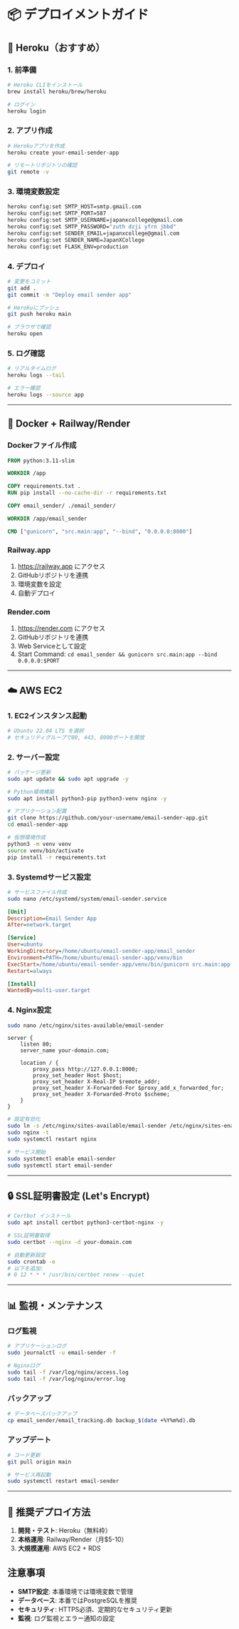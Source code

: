 # 📦 デプロイメントガイド

## 🌟 Heroku（おすすめ）

### 1. 前準備
```bash
# Heroku CLIをインストール
brew install heroku/brew/heroku

# ログイン
heroku login
```

### 2. アプリ作成
```bash
# Herokuアプリを作成
heroku create your-email-sender-app

# リモートリポジトリの確認
git remote -v
```

### 3. 環境変数設定
```bash
heroku config:set SMTP_HOST=smtp.gmail.com
heroku config:set SMTP_PORT=587
heroku config:set SMTP_USERNAME=japanxcollege@gmail.com
heroku config:set SMTP_PASSWORD="zuth dzji yfrn jbbd"
heroku config:set SENDER_EMAIL=japanxcollege@gmail.com
heroku config:set SENDER_NAME=JapanXCollege
heroku config:set FLASK_ENV=production
```

### 4. デプロイ
```bash
# 変更をコミット
git add .
git commit -m "Deploy email sender app"

# Herokuにプッシュ
git push heroku main

# ブラウザで確認
heroku open
```

### 5. ログ確認
```bash
# リアルタイムログ
heroku logs --tail

# エラー確認
heroku logs --source app
```

---

## 🐳 Docker + Railway/Render

### Dockerファイル作成
```dockerfile
FROM python:3.11-slim

WORKDIR /app

COPY requirements.txt .
RUN pip install --no-cache-dir -r requirements.txt

COPY email_sender/ ./email_sender/

WORKDIR /app/email_sender

CMD ["gunicorn", "src.main:app", "--bind", "0.0.0.0:8000"]
```

### Railway.app
1. https://railway.app にアクセス
2. GitHubリポジトリを連携
3. 環境変数を設定
4. 自動デプロイ

### Render.com
1. https://render.com にアクセス
2. GitHubリポジトリを連携
3. Web Serviceとして設定
4. Start Command: `cd email_sender && gunicorn src.main:app --bind 0.0.0.0:$PORT`

---

## ☁️ AWS EC2

### 1. EC2インスタンス起動
```bash
# Ubuntu 22.04 LTS を選択
# セキュリティグループで80, 443, 8000ポートを開放
```

### 2. サーバー設定
```bash
# パッケージ更新
sudo apt update && sudo apt upgrade -y

# Python環境構築
sudo apt install python3-pip python3-venv nginx -y

# アプリケーション配置
git clone https://github.com/your-username/email-sender-app.git
cd email-sender-app

# 仮想環境作成
python3 -m venv venv
source venv/bin/activate
pip install -r requirements.txt
```

### 3. Systemdサービス設定
```bash
# サービスファイル作成
sudo nano /etc/systemd/system/email-sender.service
```

```ini
[Unit]
Description=Email Sender App
After=network.target

[Service]
User=ubuntu
WorkingDirectory=/home/ubuntu/email-sender-app/email_sender
Environment=PATH=/home/ubuntu/email-sender-app/venv/bin
ExecStart=/home/ubuntu/email-sender-app/venv/bin/gunicorn src.main:app --bind 127.0.0.1:8000
Restart=always

[Install]
WantedBy=multi-user.target
```

### 4. Nginx設定
```bash
sudo nano /etc/nginx/sites-available/email-sender
```

```nginx
server {
    listen 80;
    server_name your-domain.com;

    location / {
        proxy_pass http://127.0.0.1:8000;
        proxy_set_header Host $host;
        proxy_set_header X-Real-IP $remote_addr;
        proxy_set_header X-Forwarded-For $proxy_add_x_forwarded_for;
        proxy_set_header X-Forwarded-Proto $scheme;
    }
}
```

```bash
# 設定有効化
sudo ln -s /etc/nginx/sites-available/email-sender /etc/nginx/sites-enabled
sudo nginx -t
sudo systemctl restart nginx

# サービス開始
sudo systemctl enable email-sender
sudo systemctl start email-sender
```

---

## 🔒 SSL証明書設定 (Let's Encrypt)

```bash
# Certbot インストール
sudo apt install certbot python3-certbot-nginx -y

# SSL証明書取得
sudo certbot --nginx -d your-domain.com

# 自動更新設定
sudo crontab -e
# 以下を追加:
# 0 12 * * * /usr/bin/certbot renew --quiet
```

---

## 📊 監視・メンテナンス

### ログ監視
```bash
# アプリケーションログ
sudo journalctl -u email-sender -f

# Nginxログ
sudo tail -f /var/log/nginx/access.log
sudo tail -f /var/log/nginx/error.log
```

### バックアップ
```bash
# データベースバックアップ
cp email_sender/email_tracking.db backup_$(date +%Y%m%d).db
```

### アップデート
```bash
# コード更新
git pull origin main

# サービス再起動
sudo systemctl restart email-sender
```

---

## 🚀 推奨デプロイ方法

1. **開発・テスト**: Heroku（無料枠）
2. **本格運用**: Railway/Render（月$5-10）
3. **大規模運用**: AWS EC2 + RDS

## 注意事項

- **SMTP設定**: 本番環境では環境変数で管理
- **データベース**: 本番ではPostgreSQLを推奨
- **セキュリティ**: HTTPS必須、定期的なセキュリティ更新
- **監視**: ログ監視とエラー通知の設定 